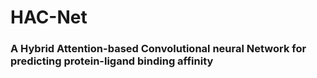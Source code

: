 # HAC-Net
### A Hybrid Attention-based Convolutional neural Network for predicting protein-ligand binding affinity

